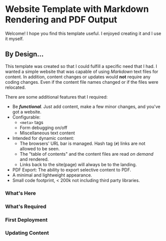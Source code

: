 # Website Template with Markdown Rendering and PDF Output

Welcome! I hope you find this template useful. I enjoyed creating it and I use it myself. 

## By Design...

This template was created so that I could fulfill a specific need that I had. I wanted a simple website that was capable of using *Markdown* text files for content. In addition, content changes or updates would **not** require any coding changes. Even if the content file names changed or if the files were relocated.

There are some additional features that I required:

* Be ***functional***. Just add content, make a few minor changes, and you've got a website.
* Configurable:
  * `<meta>` tags
  * Form debugging on/off
  * Miscellaneous text content
* Intended for dynamic content:
  * The browsers' URL bar is managed. Hash tag (`#`) links are not allowed to be seen. 
  * The "table of contents" and the content files are read *on demand* and rendered. 
  * Links back to the site(page) will always be to the landing.
* PDF Export: The ability to export selective content to PDF.
* A minimal and lightweight appearance.
* Small code footprint, < 200k not including third party libraries.

### What's Here

### What's Required

### First Deployment

### Updating Content

